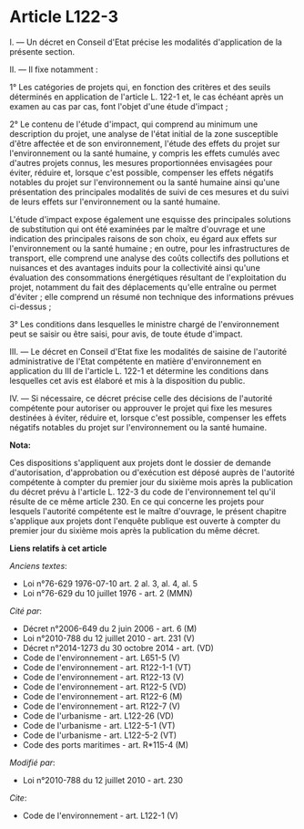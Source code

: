 # Article L122-3

I. ― Un décret en Conseil d'Etat précise les modalités d'application de la présente section. 

II. ― Il fixe notamment : 

1° Les catégories de projets qui, en fonction des critères et des seuils déterminés en application de l'article L. 122-1 et,
le cas échéant après un examen au cas par cas, font l'objet d'une étude d'impact ; 

2° Le contenu de l'étude d'impact, qui comprend au minimum une description du projet, une analyse de l'état initial de la
zone susceptible d'être affectée et de son environnement, l'étude des effets du projet sur l'environnement ou la santé
humaine, y compris les effets cumulés avec d'autres projets connus, les mesures proportionnées envisagées pour éviter,
réduire et, lorsque c'est possible, compenser les effets négatifs notables du projet sur l'environnement ou la santé humaine
ainsi qu'une présentation des principales modalités de suivi de ces mesures et du suivi de leurs effets sur l'environnement
ou la santé humaine. 

L'étude d'impact expose également une esquisse des principales solutions de substitution qui ont été examinées par le maître
d'ouvrage et une indication des principales raisons de son choix, eu égard aux effets sur l'environnement ou la santé
humaine ; en outre, pour les infrastructures de transport, elle comprend une analyse des coûts collectifs des pollutions et
nuisances et des avantages induits pour la collectivité ainsi qu'une évaluation des consommations énergétiques résultant de
l'exploitation du projet, notamment du fait des déplacements qu'elle entraîne ou permet d'éviter ; elle comprend un résumé
non technique des informations prévues ci-dessus ; 

3° Les conditions dans lesquelles le ministre chargé de l'environnement peut se saisir ou être saisi, pour avis, de toute
étude d'impact. 

III. ― Le décret en Conseil d'Etat fixe les modalités de saisine de l'autorité administrative de l'Etat compétente en matière
d'environnement en application du III de l'article L. 122-1 et détermine les conditions dans lesquelles cet avis est élaboré
et mis à la disposition du public. 

IV. ― Si nécessaire, ce décret précise celle des décisions de l'autorité compétente pour autoriser ou approuver le projet qui
fixe les mesures destinées à éviter, réduire et, lorsque c'est possible, compenser les effets négatifs notables du projet sur
l'environnement ou la santé humaine.

**Nota:**

Ces dispositions s'appliquent aux projets dont le dossier de demande d'autorisation, d'approbation ou d'exécution est déposé
auprès de l'autorité compétente à compter du premier jour du sixième mois après la publication du décret prévu à l'article L.
122-3 du code de l'environnement tel qu'il résulte de ce même article 230. En ce qui concerne les projets pour lesquels
l'autorité compétente est le maître d'ouvrage, le présent chapitre s'applique aux projets dont l'enquête publique est ouverte
à compter du premier jour du sixième mois après la publication du même décret.

**Liens relatifs à cet article**

_Anciens textes_:

  - Loi n°76-629 1976-07-10 art. 2 al. 3, al. 4, al. 5
  - Loi n°76-629 du 10 juillet 1976 - art. 2 (MMN)

_Cité par_:

  - Décret n°2006-649 du 2 juin 2006 - art. 6 (M)
  - Loi n°2010-788 du 12 juillet 2010 - art. 231 (V)
  - Décret n°2014-1273 du 30 octobre 2014 - art. (VD)
  - Code de l'environnement - art. L651-5 (V)
  - Code de l'environnement - art. R122-1-1 (VT)
  - Code de l'environnement - art. R122-13 (V)
  - Code de l'environnement - art. R122-5 (VD)
  - Code de l'environnement - art. R122-6 (M)
  - Code de l'environnement - art. R122-7 (V)
  - Code de l'urbanisme - art. L122-26 (VD)
  - Code de l'urbanisme - art. L122-5-1 (VT)
  - Code de l'urbanisme - art. L122-5-2 (VT)
  - Code des ports maritimes - art. R*115-4 (M)

_Modifié par_:

  - Loi n°2010-788 du 12 juillet 2010 - art. 230

_Cite_:

  - Code de l'environnement - art. L122-1 (V)
